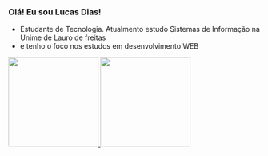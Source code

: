 ### Olá! Eu sou Lucas Dias!

- Estudante de Tecnologia. Atualmento estudo Sistemas de Informação na Unime de Lauro de freitas
- e tenho o foco nos estudos em desenvolvimento WEB



<div>
  <a href="https://github.com/Lucasdias79931">
  <img height="180em" src="https://github-readme-stats.vercel.app/api?username=Lucasdias79931&show_icons=true&theme=dracula&include_all_commits=true&count_private=true"/>
  <img height="180em" src="https://github-readme-stats.vercel.app/api/top-langs/?username=Lucasdias79931&layout=compact&langs_count=7&theme=dracula"/>
</div>


